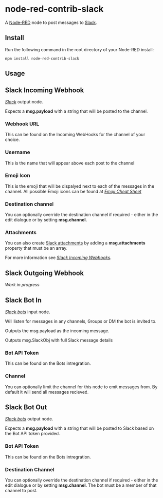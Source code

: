 node-red-contrib-slack
========================

A <a href="http://nodered.org" target="_new">Node-RED</a> node to post messages to  <a href="http://www.slack.com/" target="_new">Slack</a>.

Install
-------

Run the following command in the root directory of your Node-RED install:

    npm install node-red-contrib-slack


Usage
-----

## Slack Incoming Webhook
<i><a href="http://www.slack.com" target="_new">Slack</a></i> output node.

Expects a <b>msg.payload</b> with a string that will be posted to the channel.

### Webhook URL
This can be found on the Incoming WebHooks for the channel of your choice.
### Username
This is the name that will appear above each post to the channel
### Emoji Icon
This is the emoji that will be dispalyed next to each of the messages in the channel.
All possible Emoji icons can be found at <i><a href="http://emoji-cheat-sheet.com" target="_new">Emoji Cheat Sheet</a></i>
### Destination channel
You can optionally override the destination channel if required - either in the edit dialogue or by setting <b>msg.channel</b>.
### Attachments
You can also create <a href="https://api.slack.com/docs/attachments" target="_new">Slack attachments</a> by adding a <b>msg.attachments</b> property that must be an array.

For more information see <i><a href="https://api.slack.com/incoming-webhooks" target="_new">Slack Incoming Webhooks</a></i>.

## Slack Outgoing Webhook
<i>Work in progress</i>


## Slack Bot In
<i><a href="https://api.slack.com/bot-users" target="_new">Slack bots</a></i> input node.

Will listen for messages in any channels, Groups or DM the bot is invited to.

Outputs the msg.payload as the incoming message.

Outputs msg.SlackObj with full Slack message details

### Bot API Token
This can be found on the Bots intregration.
### Channel
You can optionally limit the channel for this node to emit messages from. By default it will send all messages recieved.

## Slack Bot Out
<i><a href="https://api.slack.com/bot-users" target="_new">Slack bots</a></i> output node.

Expects a <b>msg.payload</b> with a string that will be posted to Slack based on the Bot API token provided.

### Bot API Token
This can be found on the Bots intregration.
### Destination Channel
You can optionally override the destination channel if required - either in the edit dialogue or by setting <b>msg.channel</b>.
The bot must be a member of that channel to post.